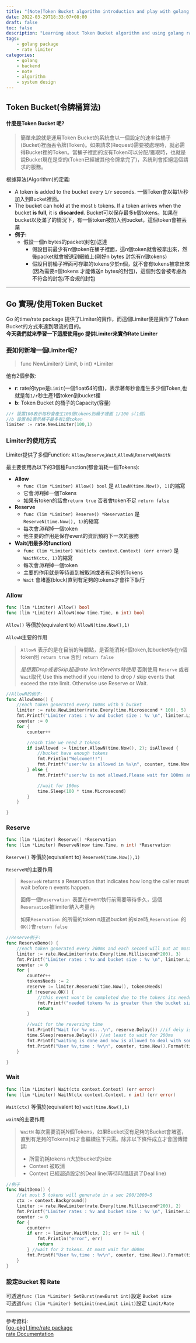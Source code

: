 ```yaml
---
title: "[Note]Token Bucket algorithm introduction and play with golang rate Limiter"
date: 2022-03-29T18:33:07+08:00
draft: false
toc: false
description: "Learning about Token Bucket algorithm and using golang rate package for implementating the limiter"
tags: 
    - golang package
    - rate limiter
categories:
    - golang
    - backend
    - note
    - algorithm
    - system design
---
```


## Token Bucket(令牌桶算法)

#### 什麼是Token Bucket 呢?

>   簡單來說就是運用Token Bucket的系統會以一個設定的速率往桶子(Bucket)裡面丟令牌(Token)。如果請求(Request)需要被處理時，就必需得Bucket裡的Token。當桶子裡面的沒有Token可以分配/獲取時，也就是說Bucket現在是空的(Token已經被其他令牌拿完了)，系統則會拒絕這個請求的服務。

根據算法(Algorithm)的定義:

*   A token is added to the bucket every `1/r` seconds. 一個Token會以每1/r秒加入到Bucket裡面。
*   The bucket can hold at the most `b` tokens. If a token arrives when the bucket **is full**, it is **discarded**. Bucket可以保存最多`b`個tokens。如果在bucket以及滿了的情況下，有一個token被加入到bucket，這個token會被丟棄
*   **例子:**
    *   假設一個n bytes的packet(封包)送達
        *   假設目前最少有n個token在桶子裡面，這n個token就會被拿出來，然後packet就會被送到網絡上(剛好n bytes 封包有n個tokens)
        *   假設目前桶子裡面可存取的tokens少於n個，就不會有tokens被拿出來(因為需要n個tokens 才能傳送n bytes的封包)，這個封包會被考慮為不符合的封包/不合規的封包

---

## Go 實現/使用Token Bucket 
Go 的time/rate package 提供了Limiter的實作，而這個Limiter便是實作了Token Bucket的方式來達到限流的目的。  
**今天我們就來學習一下這麼使用go 提供Limiter來實作Rate Limiter**  
### 要如何新增一個Limiter呢? 

>   func NewLimiter(r Limit, b int) *Limiter

他有2個參數:

*   **r**: rate的type是`Limit`(一個float64的值)，表示著每秒會產生多少個Token,也就是每`1/r`秒生產1個token到bucket裡
*   **b**: Token Bucket 的桶子的Capacity(容量)

```go
//r 設置100表示每秒會產生100個tokens到桶子裡面 1/100 s(1個)
//b 設置為1表示桶子最多有1個token
limiter := rate.NewLimiter(100,1)
```

### Limiter的使用方式

Limiter提供了多個Function: `Allow`,`Reserve`,`Wait`,`AllowN`,`ReserveN`,`WaitN`

最主要使用為以下的3個種Function(都會消耗一個Tokens): 

*   **Allow**
    *   ```func (lim *Limiter) Allow() bool``` 是 `AllowN(time.Now(), 1)`的縮寫
    *   它會*消耗*掉一個Tokens
    *   如果有token的話會`return true` 否者會token不足 `return false` 
*   **Reserve**
    *   ```func (lim *Limiter) Reserve() *Reservation```  是 ```ReserveN(time.Now(), 1)```的縮寫
    *   每次會*消耗*掉一個token
    *   他主要的作用是保存event的資訊預約下一次的服務
*   **Wait(用最多的function)**
    *   ```func (lim *Limiter) Wait(ctx context.Context) (err error)```  是 ```WaitN(ctx, 1)```的縮寫
    *   每次會*消耗*掉一個token
    *   主要的作用就是等待直到被取消或者有足夠的Tokens
    *   `Wait` 會堵塞(block)直到有足夠的tokens才會往下執行



### Allow

```go
func (lim *Limiter) Allow() bool
func (lim *Limiter) AllowN(now time.Time, n int) bool
```

`Allow()` 等價於(equivalent to) `AllowN(time.Now(),1)`

`AllowN`主要的作用

>   `AllowN` 表示的是在目前的時間點，是否能消耗n個token,如bucket存在n個token則 `return true` 否則 `return false`
>
>   *是想要Drop或者Skip超過rate limit的events時使用* 否則使用 `Reserve` 或者`Wait`取代
>   Use this method if you intend to drop / skip events that exceed the rate limit. Otherwise use Reserve or Wait.

```go
//AllowN的例子:
func AllowDemo() {
	//each token generated every 100ms with 5 bucket
	limiter := rate.NewLimiter(rate.Every(time.Microsecond * 100), 5)
	fmt.Printf("Limiter rates : %v and bucket size : %v \n", limiter.Limit(), limiter.Burst())
	counter := 0
	for {
		counter++

		//each time we need 2 tokens
		if isAllowed := limiter.AllowN(time.Now(), 2); isAllowed {
			//bucket have enough tokens
			fmt.Println("Welcome!!!")
			fmt.Printf("user:%v is allowed in %v\n", counter, time.Now().Format(time.RFC3339))
		} else {
			fmt.Printf("user:%v is not allowed.Please wait for 100ms and try again later\n", counter)

			//wait for 100ms
			time.Sleep(100 * time.Microsecond)
		}
	}

}

```

### Reserve

```go
func (lim *Limiter) Reserve() *Reservation
func (lim *Limiter) ReserveN(now time.Time, n int) *Reservation
```

`Reserve()` 等價於(equivalent to) `ReserveN(time.Now(),1)`

`ReserveN`的主要作用

>   `ReserveN` returns a Reservation that indicates how long the caller must wait before n events happen. 
>
>   回傳一個`Reservation `表面在event執行前需要等待多久，這個`Reservation`被limiter納入考量內
>
>   如果`Reservation `的所需的token n超過bucket 的size時,`Reservation `的`OK()`會`return false`

```go
//Reserve例子:
func ReserveDemo() {
	//each token generated every 200ms and each second will put at most 5 tokens to bucket
	limiter := rate.NewLimiter(rate.Every(time.Millisecond*200), 3)
	fmt.Printf("Limiter rates : %v and bucket size : %v \n", limiter.Limit(), limiter.Burst())
	counter := 0
	for {
		counter++
		tokensNeeds := 2
		reserve := limiter.ReserveN(time.Now(), tokensNeeds)
		if !reserve.OK() {
			//this event won't be completed due to the tokens its needs
			fmt.Printf("needed tokens %v is greater than the bucket size %v\n", tokensNeeds, limiter.Burst())
			return
		}

		//wait for the reversing time
		fmt.Printf("Wait for %v ms...\n", reserve.Delay()) //if dely is 0 that means no need to wait~
		time.Sleep(reserve.Delay()) //at least to wait for 200ms
		fmt.Printf("waiting is done and now is allowed to deal with some tasks...\n")
		fmt.Printf("User %v,time : %v\n", counter, time.Now().Format(time.RFC3339))
	}

}

```

### Wait

```go
func (lim *Limiter) Wait(ctx context.Context) (err error)
func (lim *Limiter) WaitN(ctx context.Context, n int) (err error)
```

`Wait(ctx)` 等價於(equivalent to) `wait(time.Now(),1)`

`waitN`的主要作用

>`WaitN` 每次需要消耗N個Tokens，如果Bucket沒有足夠的Bucket會堵塞，直到有足夠的Tokens(n)才會繼續往下只需。除非以下條件成立才會回傳錯誤:
>
>*   所需消耗tokens n大於bucket的size
>*   Context 被取消
>*   Context 已經超過設定的Deal line(等待時間超過了Deal line)

```go
//例子
func WaitDemo() {
	//at most 5 tokens will generate in a sec 200/1000=5
	ctx := context.Background()
	limiter := rate.NewLimiter(rate.Every(time.Millisecond*200), 2)
	fmt.Printf("Limiter rates : %v and bucket size : %v \n", limiter.Limit(), limiter.Burst())
	counter := 0
	for {
		counter++
		if err := limiter.WaitN(ctx, 2); err != nil {
			fmt.Println("error", err)
			return
		} //wait for 2 tokens. At most wait for 400ms
		fmt.Printf("User %v,time : %v\n", counter, time.Now().Format(time.RFC1123))
	}
}
```

### 設定Bucket 和 Rate

可透過`func (lim *Limiter) SetBurst(newBurst int)`設定 `Bucket size`  
可透過`func (lim *Limiter) SetLimit(newLimit Limit)`設定 `Limit/Rate`

---
參考資料:  
[[go-pkg] time/rate package](https://pjchender.blogspot.com/2020/11/go-pkg-timerate-package.html)  
[rate Documentation](https://pkg.go.dev/golang.org/x/time/rate)